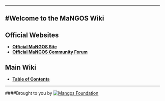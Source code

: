 ----
#Welcome to the MaNGOS Wiki
----
**Official Websites**
----

* [**Official MaNGOS Site**](https://getmangos.eu/)  
* [**Official MaNGOS Community Forum**](https://www.getmangos.eu/home.php)  

**Main Wiki**
----

* [**Table of Contents**](http://github.com/mangoswiki/Wiki/wiki/Home)  

---
####Brought to you by [![Mangos Foundation](http://getmangos.com/assets/img/home/mangos_foundation.png)](https://getmangos.eu/)
